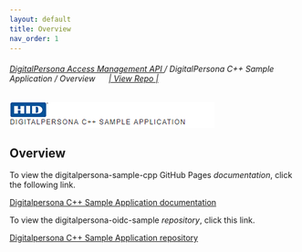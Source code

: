 ```yaml
---
layout: default
title: Overview
nav_order: 1
---
```

###### [DigitalPersona Access Management API ](https://hidglobal.github.io/digitalpersona-access-management-api/)/ DigitalPersona C++ Sample Application / Overview&nbsp;&nbsp;&nbsp;&nbsp;&nbsp;&nbsp;[\| View Repo \|](https://github.com/hidglobal/digitalpersona-native-api)  

![](assets/DP-DPAM-sample-cpp.png)    

## Overview

To view the digitalpersona-sample-cpp GitHub Pages *documentation*,  click the following link.

[Digitalpersona C++ Sample Application  documentation](https://hidglobal.github.io/digitalpersona-native-api#sample-applications.md/)

To view the digitalpersona-oidc-sample *repository*,  click this link.

[Digitalpersona C++ Sample Application  repository](https://github.com/hidglobal/digitalpersona-sample-cpp/)
